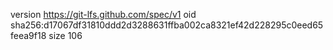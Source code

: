 version https://git-lfs.github.com/spec/v1
oid sha256:d17067df31810ddd2d3288631ffba002ca8321ef42d228295c0eed65feea9f18
size 106
